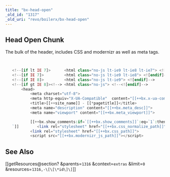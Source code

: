 ```yaml
---
title: "bx-head-open"
_old_id: "1317"
_old_uri: "revo/boilerx/bx-head-open"
---
```


## Head Open Chunk

The bulk of the header, includes CSS and modernizr as well as meta tags.

 ``` php 

    
    <!--[if lt IE 7]>      <html class="no-js lt-ie9 lt-ie8 lt-ie7"> <![endif]-->
    <!--[if IE 7]>         <html class="no-js lt-ie9 lt-ie8"> <![endif]-->
    <!--[if IE 8]>         <html class="no-js lt-ie9"> <![endif]-->
    <!--[if gt IE 8]><!--> <html class="no-js"> <!--<![endif]-->
        <head>
            <meta charset="utf-8">
            <meta http-equiv="X-UA-Compatible"  content="[[++bx.x-ua-compatible]]">
            <title>[[++site_name]] - [[*pagetitle]]</title>
            <meta name="description" content="[[++bx.meta_desc]]">
            <meta name="viewport" content="[[++bx.meta_viewport]]">

            [[++bx.show_comments:if=`[[++bx.show_comments]]`:eq=`1`:then=`<!-- Place favicon.ico and apple-touch-icon.png in the root directory -->
    `]]        <link rel="stylesheet" href="[[++bx.css_normalize_path]]">
            <link rel="stylesheet" href="[[++bx.css_path]]">
            <script src="[[++bx.modernizr_js_path]]"></script>

```

## <a name="boilerX-SeeAlso"></a>See Also

 \[\[getResources@section? &parents=`1316` &context=`extras` &limit=`0` &resources=`1316,-\[\[\*id\]\]`\]\]